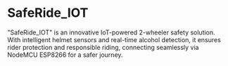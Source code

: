 # SafeRide_IOT
"SafeRide_IOT" is an innovative IoT-powered 2-wheeler safety solution. With intelligent helmet sensors and real-time alcohol detection, it ensures rider protection and responsible riding, connecting seamlessly via NodeMCU ESP8266 for a safer journey.
